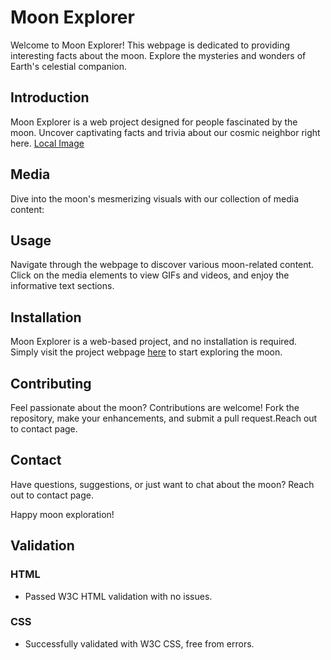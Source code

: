 # Moon Explorer

Welcome to Moon Explorer! This webpage is dedicated to providing interesting facts about the moon. Explore the mysteries and wonders of Earth's celestial companion.

## Introduction
Moon Explorer is a web project designed for people fascinated by the moon. Uncover captivating facts and trivia about our cosmic neighbor right here.
[Local Image](https://vscode.dev/github/Mohamedaliabdikarim/Projeckt-one/blob/main/assets/images/Skjermbilde%202024-01-15%20103024.png)
## Media
Dive into the moon's mesmerizing visuals with our collection of media content:

## Usage
Navigate through the webpage to discover various moon-related content. Click on the media elements to view GIFs and videos, and enjoy the informative text sections.

## Installation
Moon Explorer is a web-based project, and no installation is required. Simply visit the project webpage [here](https://mohamedaliabdikarim.github.io/Projeckt-one/) to start exploring the moon.

## Contributing
Feel passionate about the moon? Contributions are welcome! Fork the repository, make your enhancements, and submit a pull request.Reach out to contact page.



## Contact
Have questions, suggestions, or just want to chat about the moon? Reach out to contact page.

Happy moon exploration!



## Validation


### HTML
- Passed W3C HTML validation with no issues.

### CSS
- Successfully validated with W3C CSS, free from errors.


